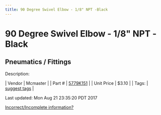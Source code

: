 ```yaml
---
title: 90 Degree Swivel Elbow - 1/8" NPT -Black
---
```


# 90 Degree Swivel Elbow - 1/8" NPT -Black
## Pneumatics / Fittings
Description: 	 

| Vendor | Mcmaster | 
| Part # | [5779K151](https://www.mcmaster.com/#5779K151) | 
| Unit Price | $3.10 | 
| Tags: | [suggest tags](https://docs.google.com/forms/d/e/1FAIpQLSeWyY8v3RgOty-MyWmh9U0iivNYN_molChYyS-0U-o-kOAv_g/viewform) | 

Last updated: Mon Aug 21 23:35:20 PDT 2017

 [Incorrect/Incomplete information?](https://docs.google.com/forms/d/e/1FAIpQLSeWyY8v3RgOty-MyWmh9U0iivNYN_molChYyS-0U-o-kOAv_g/viewform)